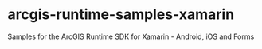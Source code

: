 # arcgis-runtime-samples-xamarin
Samples for the ArcGIS Runtime SDK for Xamarin - Android, iOS and Forms 
